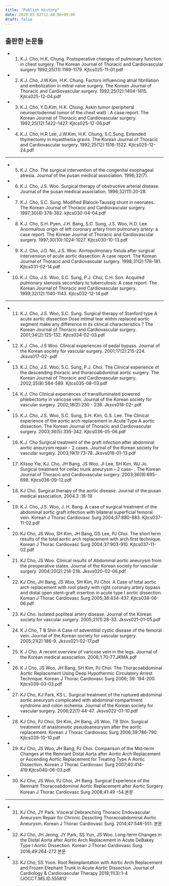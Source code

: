 ```yaml
---
title: "Publish History"
date: 2020-05-02T12:48:06+09:00
draft: false
---
```

## 출판한 논문들  
 - 1.  K.J. Cho, H.K. Chung. Postoperative changes of pulmonary function in chest surgery. The Korean Journal of Thoracic and Cardiovascular surgery 1992;25(11):1169-1179. Kjtcs025-11-01.pdf
  
 - 2.  K.J. Cho, J.W.Kim, H.K. Chung. Factors influencing atrial fibrillation and embolization in mitral valve surgery. The Korean Journal of Thoracic and Cardiovascular surgery. 1992;25(12):1404-1415. Kjtcs025-12-04.pdf
  
 - 3.  K.J. Cho, Y.D.Kim, H.K. Chung. Askin tumor (peripheral neuroectodermal tumor of the chest wall) : A case report. The Korean Journal of Thoracic and Cardiovascular surgery. 1992;25(12):1422-1427. Kjtcs025-12-06.pdf
  
 - 4.  K.J. Cho, H.R Lee, J.W.Kim, H.K. Chung, S.C.Sung. Extended thymectomy in myasthenia gravis. The Korean Journal of Thoracic and Cardiovascular surgery. 1992;25(12):1516-1522. Kjtcs025-12-24.pdf
------------------------------------------------------------------------------------------
  
 - 5.  K.J. Cho. The surgical intervention of the congenital esophageal atresia. Journal of the pusan medical association. 1996;32(7).
  
 - 6. K.J. Cho, J.S. Woo. Surgical therapy of obstructive arterial disease. Journal of the pusan medical association. 1996;32(11):20-28.
  
 - 7.  K.J. Cho, S.C. Sung. Modified Blalock-Taussig shunt in neonates. The Korean Journal of Thoracic and Cardiovascular surgery. 1997;30(4):378-382. kjtcs030-04-04.pdf
  
 - 8.  K.J. Cho, S.H. Pyen, J.H. Bang, S.C. Sung, J.S. Woo, H.D. Lee. Anormalous origin of left coronary artery from pulmonary artery: a case report. The Korean Journal of Thoracic and Cardiovascular surgery. 1997;30(10):1024-1027. Kjtcs030-10-13.pdf
  
 - 9.  K.J. Cho, J.O. No, J.S. Woo. Aortopulmonary fistula after surgical intervension of acute aortic dissection: A case report. The Korean Journal of Thoracic and Cardiovascular surgery. 1998;31(2):178-181. Kjtcs031-02-14.pdf
  
 - 10. K.J. Cho, J.S. Woo, S.C. Sung, P.J. Choi, C.H. Son. Acquired pulmonary stenosis secondary to tuberculosis: A case report. The Korean Journal of Thoracic and Cardiovascular surgery. 1999;32(12):1140-1143. Kjtcs032-12-14.pdf
--------------------------------------------------------------------------------------------
  
 - 11. K.J. Cho, J.S. Woo, S.C. Sung. Surgical therapy of Stanford type A acute aortic dissection Dose intimal tear within replaced aortic segment make any difference in its clinical characteristics ? The Korean Journal of Thoracic and Cardiovascular surgery. 2001;34(2):125-132. Kjtcs034-02-03.pdf
  
 - 12. K.J. Cho, J.S Woo. Clinical experiences of pedal bypass. Journal of the Korean society for vascular surgery. 2001;17(2):215-224. Jksvs017-02-.pdf
  
 - 13. K.J. Cho, J.S. Woo, S.C. Sung, P.J. Choi. The Clinical experience of the descending thoracic and thoracoabdominal aortic surgery. The Korean Journal of Thoracic and Cardiovascular surgery. 2002;35(8):584-589. Kjtcs035-08-03.pdf
  
 - 14. K.J. Cho Clinical experiences of transilluminated powered phlebectomy in varicose vein. Journal of the Korean society for vascular surgery. 2002;18(2):230 - 236. Jksvs018-02-.pdf
  
 - 15. K.J. Cho, J.S. Woo, S.C. Sung, S.H. Kim, G.S. Lee. The Clinical experience of the aortic arch replacement in Acute Type A aortic dissection. The Korean Journal of Thoracic and Cardiovascular surgery. 2003;36(5):335-342. Kjtcs036-05-06.pdf
  
 - 16. K.J. Cho Surgical treatment of the graft infection after abdominal aortic aneurysm repair - 2 cases. Journal of the Korean society for vascular surgery. 2003;19(1):73-78. Jksvs019-01-13.pdf
  
 - 17. Kilsoo Yie, KJ. Cho, JH Bang, JS Woo, JI Lee, SH Kim, WJ Jo. Surgical treatment for ceilac trunk aneurysm - 2 case- . The Korean Journal of Thoracic and Cardiovascular surgery. 2003;36(9):695-698. Kjtcs036-09-12.pdf
  
 - 18. KJ Cho. Surgical therapy of the aortic disease. Journal of the pusan medical association. 2004.3 :16-19
  
 - 19. K.J. Cho, J.S. Woo, J. H. Bang. A case of surgical treatment of the abdominal aortic graft infection with bilateral superficial femoral vein. Korean J Thorac Cardiovasc Surg 2004;37:880-883. Kjtcs037-11-02.pdf
  
 - 20. KJ Cho, JS Woo, SH Kim, JH Bang, GS Lee, PJ Choi. The short term results of the total aortic arch replacement with arch first technique. Korean J Thorac Cardiovasc Surg 2004;37:903-910. Kjtcs037-11-02.pdf
  
 - 21. KJ Cho, JS Woo. Clinical results of Abdominal aortic aneurysm from the preoperative states. Journal of the Korean society for vascular surgery. 2004;20(2):214-218. Jksvs020-02-06.pdf
  
 - 22. KJ Cho, JH Bang, JS Woo, SH Kim, PJ Choi. A Case of total aortic arch replacement with root plasty with right coronary artery bypass and distal open stent-graft insertion in acute type I aortic dissection. Korean J Thorac Cardiovasc Surg 2005;38:434-437. Kjtcs038-06-06.pdf
  
 - 23. KJ Cho. Isolated popliteal artery disease. Journal of the Korean society for vascular surgery. 2005;21(1):28-33. Jksvs021-01-05.pdf
  
 - 24. K J Cho, T B Shin A Case of adventitial cystic disease of the femoral vein. Journal of the Korean society for vascular surgery. 2005;21(2):186-9. Jksvs021-02-17.pdf
  
 - 25. K J Cho. A recent overview of varicose vein in the legs. Journal of the Korean medical association. 2006;1:70-77.JKMA.pdf
  
 - 26. K J Cho, JS Woo, JH Bang, SH Kim, PJ Choi. The Thoracoabdominal Aortic Replacement Using Deep Hypothermic Circulatory Arrest Technique. Korean J Thorac Cardiovasc Surg 2006; 39: 194-200. Kjtcs039-03-03.pdf
  
 - 27. KJ Cho, KJ Park, KS L. Surgical treatment of the ruptured abdominal aortic aneurysm complicated with abdominal compartment syndrome and colon ischemia. Journal of the Korean society for vascular surgery. 2006;22(1):44-47. Jksvs022-01-10.pdf
  
 - 28. KJ Cho, PJ Choi, SH Kim, JH Bang, JS Woo, TB Shin. Surgical treatment of anastomotic pseudoaneurysm after the aortic replacement. Korean J Thorac Cardiovasc Surg 2006;39:786-790. Kjtcs039-10-10.pdf
  
 - 29. KJ Cho, JS Woo, JH Bang, PJ Choi. Comparison of the Mid-term Changes at the Remnant Distal Aorta after Aortic Arch Replacement or Ascending Aortic Replacement for Treating Type A Aortic Dissection. Korean J Thorac Cardiovasc Surg 2007;40:414-419.Kjtcs040-06-03.pdf
  
 - 30. KJ Cho, JS Woo, PJ Choi, JH Bang. Surgical Experience of the Remnant Thoracoabdominal Aortic Replacement after Aortic Surgery Korean J Thorac Cardiovasc Surg 2008;41:49 -54.본문
  
-------------------------------------------------------------------------------------------------------------------------
  
 - 31. KJ Cho, JY Park. Visceral Debranching Thoracic Endovascular Aneurysm Repair for Chronic Desscting Thoracoabdominal Aortic Aneurysm. Korean J Thorac Cardiovasc Surg. 2014;47:548-551. 본문
  
 - 32. KJ Cho, JH Jeong, JY Park, SS Yun, JS Woo. Long-term Changes in the Distal Aorta after Aortic Arch Replacement in Acute DeBakey Type I Aortic Dissection. Korean J Thorac Cardiovasc Surg. 2016;49:264-272 본문
  
 - 33. KJ Cho, SS Yoon. Root Reimplantation with Aortic Arch Replacement and Frozen Elephant Trunk in Acute Aortic Dissection. Journal of Cardiology & Cardiovascular Therapy 2018;11(3):1-4 (JOCCT.MS.ID.555812
  
